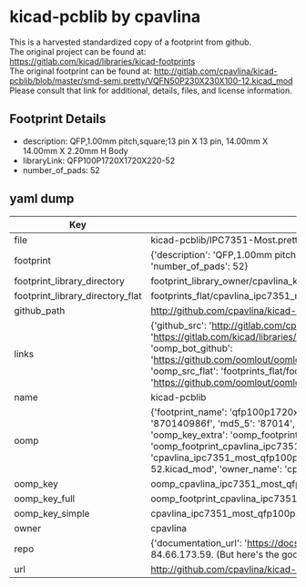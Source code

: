 # kicad-pcblib by cpavlina  
This is a harvested standardized copy of a footprint from github.  
The original project can be found at:  
https://gitlab.com/kicad/libraries/kicad-footprints  
The original footprint can be found at:
http://gitlab.com/cpavlina/kicad-pcblib/blob/master/smd-semi.pretty/VQFN50P230X230X100-12.kicad_mod
Please consult that link for additional, details, files, and license information.  
## Footprint Details
* description: QFP,1.00mm pitch,square;13 pin X 13 pin, 14.00mm X 14.00mm X 2.20mm H Body  
* libraryLink: QFP100P1720X1720X220-52  
* number_of_pads: 52  
## yaml dump  
| Key | Value |  
| --- | --- |  
| file | kicad-pcblib/IPC7351-Most.pretty/QFP100P1720X1720X220-52.kicad_mod |  
| footprint | {'description': 'QFP,1.00mm pitch,square;13 pin X 13 pin, 14.00mm X 14.00mm X 2.20mm H Body', 'libraryLink': 'QFP100P1720X1720X220-52', 'number_of_pads': 52} |  
| footprint_library_directory | footprint_library_owner/cpavlina_kicad-pcblib |  
| footprint_library_directory_flat | footprints_flat/cpavlina_ipc7351_most_qfp100p1720x1720x220_52/working |  
| github_path | http://github.com/cpavlina/kicad-pcblib/blob/master/IPC7351-Most.pretty/QFP100P1720X1720X220-52.kicad_mod |  
| links | {'github_src': 'http://gitlab.com/cpavlina/kicad-pcblib/blob/master/smd-semi.pretty/VQFN50P230X230X100-12.kicad_mod', 'github_src_repo': 'https://gitlab.com/kicad/libraries/kicad-footprints', 'oomp_bot': 'footprints/cpavlina_ipc7351_most_qfp100p1720x1720x220_52/working', 'oomp_bot_github': 'https://github.com/oomlout/oomlout_oomp_footprint_bot/tree/main/footprints/cpavlina_ipc7351_most_qfp100p1720x1720x220_52/working', 'oomp_src_flat': 'footprints_flat/footprints_flat/cpavlina_ipc7351_most_qfp100p1720x1720x220_52/working', 'oomp_src_flat_github': 'https://github.com/oomlout/oomlout_oomp_footprint_src/tree/main/footprints_flat/cpavlina_ipc7351_most_qfp100p1720x1720x220_52/working'} |  
| name | kicad-pcblib |  
| oomp | {'footprint_name': 'qfp100p1720x1720x220_52', 'library_name': 'ipc7351_most', 'md5': '870140986f6099401ecaaa2268fdcec9', 'md5_10': '870140986f', 'md5_5': '87014', 'md5_6': '870140', 'oomp_key': 'oomp_cpavlina_ipc7351_most_qfp100p1720x1720x220_52', 'oomp_key_extra': 'oomp_footprint_cpavlina_ipc7351_most_qfp100p1720x1720x220_52', 'oomp_key_full': 'oomp_footprint_cpavlina_ipc7351_most_qfp100p1720x1720x220_52_870140', 'oomp_key_simple': 'cpavlina_ipc7351_most_qfp100p1720x1720x220_52', 'original_filename': 'kicad-pcblib/IPC7351-Most.pretty/QFP100P1720X1720X220-52.kicad_mod', 'owner_name': 'cpavlina'} |  
| oomp_key | oomp_cpavlina_ipc7351_most_qfp100p1720x1720x220_52 |  
| oomp_key_full | oomp_footprint_cpavlina_ipc7351_most_qfp100p1720x1720x220_52 |  
| oomp_key_simple | cpavlina_ipc7351_most_qfp100p1720x1720x220_52 |  
| owner | cpavlina |  
| repo | {'documentation_url': 'https://docs.github.com/rest/overview/resources-in-the-rest-api#rate-limiting', 'message': "API rate limit exceeded for 84.66.173.59. (But here's the good news: Authenticated requests get a higher rate limit. Check out the documentation for more details.)"} |  
| url | http://github.com/cpavlina/kicad-pcblib |  

